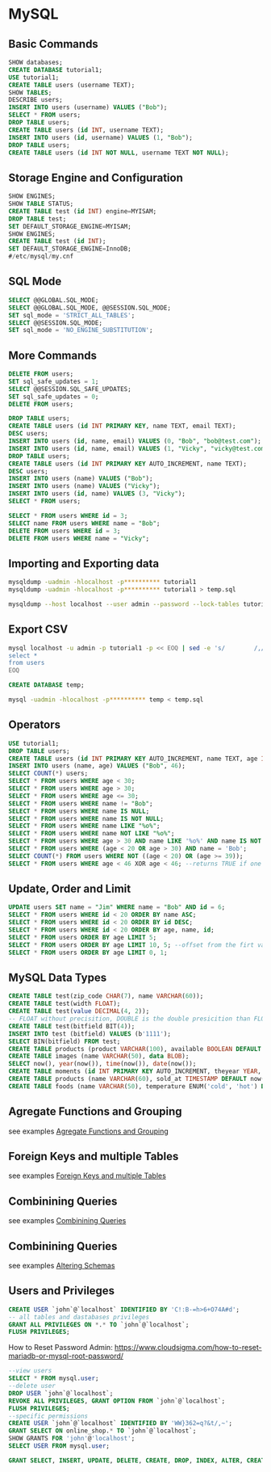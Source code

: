 # MySQL 

## Basic Commands

```sql
SHOW databases;
CREATE DATABASE tutorial1;
USE tutorial1;
CREATE TABLE users (username TEXT);
SHOW TABLES;
DESCRIBE users;
INSERT INTO users (username) VALUES ("Bob");
SELECT * FROM users;
DROP TABLE users;
CREATE TABLE users (id INT, username TEXT);
INSERT INTO users (id, username) VALUES (1, "Bob");
DROP TABLE users;
CREATE TABLE users (id INT NOT NULL, username TEXT NOT NULL);
```

## Storage Engine and Configuration

```sql
SHOW ENGINES;
SHOW TABLE STATUS;
CREATE TABLE test (id INT) engine=MYISAM;
DROP TABLE test;
SET DEFAULT_STORAGE_ENGINE=MYISAM;
SHOW ENGINES;
CREATE TABLE test (id INT);
SET DEFAULT_STORAGE_ENGINE=InnoDB;
#/etc/mysql/my.cnf
```

## SQL Mode

```sql
SELECT @@GLOBAL.SQL_MODE;
SELECT @@GLOBAL.SQL_MODE, @@SESSION.SQL_MODE;
SET sql_mode = 'STRICT_ALL_TABLES';
SELECT @@SESSION.SQL_MODE;
SET sql_mode = 'NO_ENGINE_SUBSTITUTION';
```

## More Commands

```sql
DELETE FROM users;
SET sql_safe_updates = 1;
SELECT @@SESSION.SQL_SAFE_UPDATES;
SET sql_safe_updates = 0;
DELETE FROM users;

DROP TABLE users;
CREATE TABLE users (id INT PRIMARY KEY, name TEXT, email TEXT);
DESC users;
INSERT INTO users (id, name, email) VALUES (0, "Bob", "bob@test.com");
INSERT INTO users (id, name, email) VALUES (1, "Vicky", "vicky@test.com");
DROP TABLE users;
CREATE TABLE users (id INT PRIMARY KEY AUTO_INCREMENT, name TEXT);
DESC users;
INSERT INTO users (name) VALUES ("Bob");
INSERT INTO users (name) VALUES ("Vicky");
INSERT INTO users (id, name) VALUES (3, "Vicky");
SELECT * FROM users;

SELECT * FROM users WHERE id = 3;
SELECT name FROM users WHERE name = "Bob";
DELETE FROM users WHERE id = 3;
DELETE FROM users WHERE name = "Vicky";
```

## Importing and Exporting data 

```bash
mysqldump -uadmin -hlocalhost -p********** tutorial1
mysqldump -uadmin -hlocalhost -p********** tutorial1 > temp.sql

mysqldump --host localhost --user admin --password --lock-tables tutorial1 users > /tmp/users.sql
```

## Export CSV

```bash
mysql localhost -u admin -p tutorial1 -p << EOQ | sed -e 's/        /,/g' | tee users.csv
select * 
from users
EOQ
```

```sql
CREATE DATABASE temp;
```

```bash
mysql -uadmin -hlocalhost -p********** temp < temp.sql
```

## Operators

```sql
USE tutorial1;
DROP TABLE users;
CREATE TABLE users (id INT PRIMARY KEY AUTO_INCREMENT, name TEXT, age INT);
INSERT INTO users (name, age) VALUES ("Bob", 46);
SELECT COUNT(*) users;
SELECT * FROM users WHERE age < 30;
SELECT * FROM users WHERE age > 30;
SELECT * FROM users WHERE age <= 30;
SELECT * FROM users WHERE name != "Bob";
SELECT * FROM users WHERE name IS NULL;
SELECT * FROM users WHERE name IS NOT NULL;
SELECT * FROM users WHERE name LIKE "%o%";
SELECT * FROM users WHERE name NOT LIKE "%o%";
SELECT * FROM users WHERE age > 30 AND name LIKE '%o%' AND name IS NOT NULL;
SELECT * FROM users WHERE (age < 20 OR age > 30) AND name = 'Bob';
SELECT COUNT(*) FROM users WHERE NOT ((age < 20) OR (age >= 39));
SELECT * FROM users WHERE age < 46 XOR age < 46; --returns TRUE if one or the other but not both is TRUE
```

## Update, Order and Limit

```sql
UPDATE users SET name = "Jim" WHERE name = "Bob" AND id = 6;
SELECT * FROM users WHERE id < 20 ORDER BY name ASC;
SELECT * FROM users WHERE id < 20 ORDER BY id DESC;
SELECT * FROM users WHERE id < 20 ORDER BY age, name, id;
SELECT * FROM users ORDER BY age LIMIT 5;
SELECT * FROM users ORDER BY age LIMIT 10, 5; --offset from the firt value
SELECT * FROM users ORDER BY age LIMIT 0, 1;
```

## MySQL Data Types

```sql
CREATE TABLE test(zip_code CHAR(7), name VARCHAR(60));
CREATE TABLE test(width FLOAT);
CREATE TABLE test(value DECIMAL(4, 2));
-- FLOAT without precisition, DOUBLE is the double presicition than FLOAT and DECIMAL is about finantial number for exactly presicition
CREATE TABLE test(bitfield BIT(4));
INSERT INTO test (bitfield) VALUES (b'1111');
SELECT BIN(bitfield) FROM test;
CREATE TABLE products (product VARCHAR(100), available BOOLEAN DEFAULT false);
CREATE TABLE images (name VARCHAR(50), data BLOB);
SELECT now(), year(now()), time(now()), date(now());
CREATE TABLE moments (id INT PRIMARY KEY AUTO_INCREMENT, theyear YEAR, thedate DATE, thetime TIME);
CREATE TABLE products (name VARCHAR(60), sold_at TIMESTAMP DEFAULT now(), recived DATETIME);
CREATE TABLE foods (name VARCHAR(50), temperature ENUM('cold', 'hot') DEFAULT 'cold', flavour ENUM('sweet', 'savoury') DEFAULT 'sweet');
```

## Agregate Functions and Grouping

see examples [Agregate Functions and Grouping](Agregate_Functions_and_Grouping/README.md)

## Foreign Keys and multiple Tables

see examples [Foreign Keys and multiple Tables](Foreign_keys_and_multiple_Tables/README.md)

## Combinining Queries

see examples [Combinining Queries](Combinining_Queries/README.md)

## Combinining Queries

see examples [Altering Schemas](Altering_Schemas/README.md)

## Users and Privileges

```sql
CREATE USER `john`@`localhost` IDENTIFIED BY 'C!:B-=h>6+O74A#d';
-- all tables and dastabases privileges
GRANT ALL PRIVILEGES ON *.* TO `john`@`localhost`;
FLUSH PRIVILEGES;
```

How to Reset Password Admin: https://www.cloudsigma.com/how-to-reset-mariadb-or-mysql-root-password/

```sql
--view users
SELECT * FROM mysql.user;
--delete user
DROP USER `john`@`localhost`;
REVOKE ALL PRIVILEGES, GRANT OPTION FROM `john`@`localhost`;
FLUSH PRIVILEGES;
--specific permissions
CREATE USER `john`@`localhost` IDENTIFIED BY 'WW}362=q?&t/,~';
GRANT SELECT ON online_shop.* TO `john`@`localhost`;
SHOW GRANTS FOR 'john'@'localhost';
SELECT USER FROM mysql.user;
```

```sql
GRANT SELECT, INSERT, UPDATE, DELETE, CREATE, DROP, INDEX, ALTER, CREATE TEMPORARY TABLES, CREATE VIEW, EVENT, TRIGGER, SHOW VIEW, CREATE ROUTINE, ALTER ROUTINE, EXECUTE ON `online_shop`.* TO 'john'@'%';
```